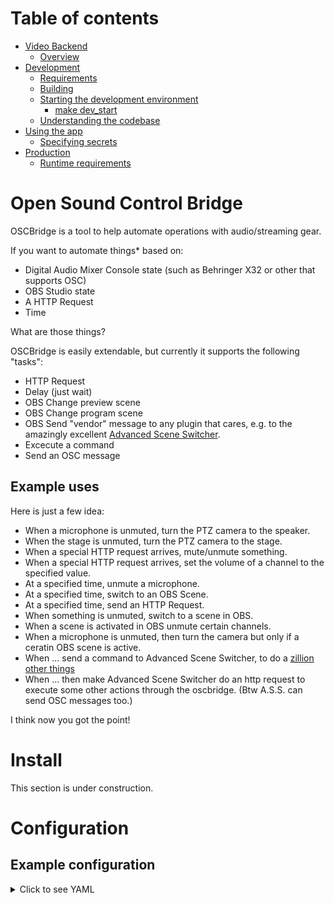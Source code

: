<h1>Table of contents</h1>



<!-- TOC -->
* [Video Backend](#video-backend)
  * [Overview](#overview)
* [Development](#development)
  * [Requirements](#requirements)
  * [Building](#building)
  * [Starting the development environment](#starting-the-development-environment)
    * [make dev_start](#make-devstart)
  * [Understanding the codebase](#understanding-the-codebase)
* [Using the app](#using-the-app)
  * [Specifying secrets](#specifying-secrets)
* [Production](#production)
  * [Runtime requirements](#runtime-requirements)
<!-- TOC -->

# Open Sound Control Bridge

OSCBridge is a tool to help automate operations with audio/streaming gear.

If you want to automate things* based on:
 * Digital Audio Mixer Console state (such as Behringer X32 or other that supports OSC)
 * OBS Studio state
 * A HTTP Request
 * Time

What are those things?

OSCBridge is easily extendable, but currently it supports the following "tasks":
 * HTTP Request
 * Delay (just wait)
 * OBS Change preview scene
 * OBS Change program scene
 * OBS Send "vendor" message to any plugin that cares, e.g. to the amazingly excellent [Advanced Scene Switcher](https://github.com/WarmUpTill/SceneSwitcher).
 * Excecute a command
 * Send an OSC message

## Example uses
Here is just a few idea:
 * When a microphone is unmuted, turn the PTZ camera to the speaker.
 * When the stage is unmuted, turn the PTZ camera to the stage.
 * When a special HTTP request arrives, mute/unmute something.
 * When a special HTTP request arrives, set the volume of a channel to the specified value.
 * At a specified time, unmute a microphone.
 * At a specified time, switch to an OBS Scene.
 * At a specified time, send an HTTP Request.
 * When something is unmuted, switch to a scene in OBS.
 * When a scene is activated in OBS unmute certain channels.
 * When a microphone is unmuted, then turn the camera but only if a ceratin OBS scene is active.
 * When ... send a command to Advanced Scene Switcher, to do a [zillion other things](https://github.com/WarmUpTill/SceneSwitcher/wiki)
 * When ... then make Advanced Scene Switcher do an http request to execute some other actions through the oscbridge. (Btw A.S.S. can send OSC messages too.)

I think now you got the point!

# Install

This section is under construction.

# Configuration
## Example configuration

<details>
<summary>Click to see YAML</summary>

```yaml
obs_connections:
  - name: "streaming_pc_obs"
    host: 192.168.1.75
    port: 4455
    password: "foobar"

osc_sources:
  console_bridges:
    - name: "behringer_x32"
      enabled: false
      prefix: ""
      host: 192.168.2.99
      port: 10023
      osc_implementation: l
      init_command:
        address: /xinfo
      check_address: /ch/01/mix/on
      check_pattern: "^0|1$"
      subscriptions:
        - osc_command:
            address: /subscribe
            arguments:
              - type: string
                value: /ch/01/mix/on
              - type: int32
                value: 10
          repeat_millis: 8000

  dummy_connections:
    - name: "behringer_x32_dummy"
      enabled: true
      prefix: ""
      iteration_speed_secs: 1
      message_groups:
        - name: mic_1_on
          osc_commands:
            - address: /ch/01/mix/on
              comment: "headset mute (0: muted, 1: unmuted)"
              arguments:
                - type: int32
                  value: 1
        - name: mic_1_off
          osc_commands:
            - address: /ch/01/mix/on
              comment: "headset mute (0: muted, 1: unmuted)"
              arguments:
                - type: int32
                  value: 0

actions:
  to_pulpit:
    trigger_chain:
      type: osc_match
      parameters:
        address: /ch/01/mix/on
        arguments:
          - index: 0
            type: "int32"
            value: "1"
    tasks:
      - type: http_request
        parameters:
          url: "http://127.0.0.1:8888/cgi-bin/ptzctrl.cgi?ptzcmd&poscall&0&__TURN_TO_PULPIT"
          method: "get"
          timeout_secs: 1
      - type: obs_scene_change
        parameters:
          scene: "PULPIT"
          scene_match_type: regexp
          target: "program"
          connection: "streaming_pc_obs"
      - type: obs_scene_change
        parameters:
          scene: "STAGE"
          scene_match_type: regexp
          target: "preview"
          connection: "streaming_pc_obs"

  to_stage:
    trigger_chain:
      type: osc_match
      parameters:
        address: /ch/01/mix/on
        arguments:
          - index: 0
            type: "int32"
            value: "0"
    tasks:
      - type: http_request
        parameters:
          url: "http://127.0.0.1:8888/cgi-bin/ptzctrl.cgi?ptzcmd&poscall&1&__TURN_TO_STAGE"
          method: "get"
          timeout_secs: 1
      - type: obs_scene_change
        parameters:
          scene: "STAGE"
          scene_match_type: regexp
          target: "program"
          connection: "streaming_pc_obs"
      - type: obs_scene_change
        parameters:
          scene: "PULPIT"
          scene_match_type: regexp
          target: "preview"
          connection: "streaming_pc_obs"
```


</details>
